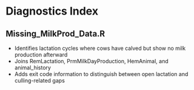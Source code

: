 # Diagnostics Index

## Missing_MilkProd_Data.R
- Identifies lactation cycles where cows have calved but show no milk production afterward
- Joins RemLactation, PrmMilkDayProduction, HemAnimal, and animal_history
- Adds exit code information to distinguish between open lactation and culling-related gaps

